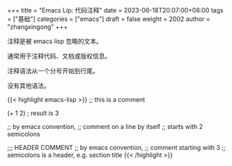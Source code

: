 +++
title = "Emacs Lip: 代码注释"
date = 2023-06-18T20:07:00+08:00
tags = ["基础"]
categories = ["emacs"]
draft = false
weight = 2002
author = "zhangxingong"
+++

注释是被 emacs lisp 忽略的文本。

通常用于注释代码、文档或版权信息。

注释语法从一个分号开始到行尾。

没有其他语法。

{{< highlight emacs-lisp >}}
;; this is a comment

(+ 1 2) ; result is 3

;; by emacs convention,
;; comment on a line by itself
;; starts with 2 semicolons

;;; HEADER COMMENT
;; by emacs convention,
;; comment starting with 3
;; semicolons is a header, e.g. section title
{{< /highlight >}}
